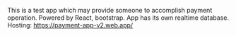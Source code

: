 This is a test app which may provide someone to accomplish payment operation. Powered by React, bootstrap. App has its own realtime database. Hosting: https://payment-app-v2.web.app/
